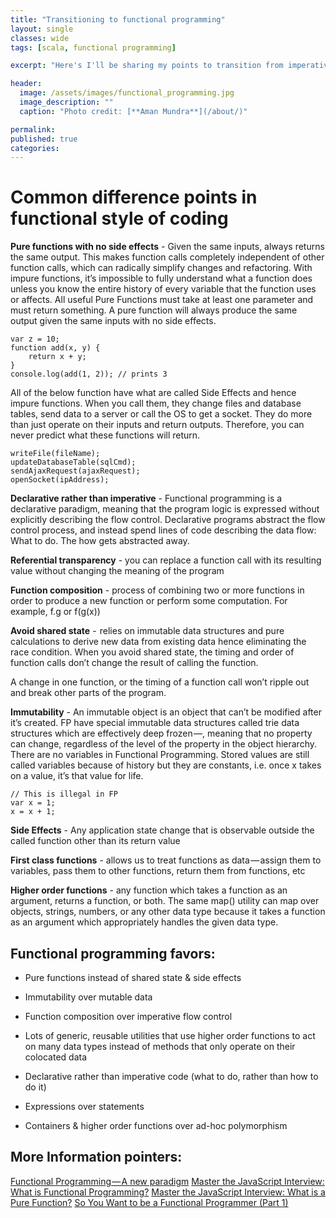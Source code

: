 ```yaml
---
title: "Transitioning to functional programming"
layout: single
classes: wide
tags: [scala, functional programming]

excerpt: "Here's I'll be sharing my points to transition from imperative to functional style of programming"

header:
  image: /assets/images/functional_programming.jpg
  image_description: ""
  caption: "Photo credit: [**Aman Mundra**](/about/)"

permalink:
published: true
categories: 
---
```


# Common difference points in functional style of coding

**Pure functions with no side effects** - Given the same inputs, always returns the same output. This makes function calls completely independent of other function calls, 
which can radically simplify changes and refactoring. With impure functions, it’s impossible to fully understand what a function does unless you know the entire history of 
every variable that the function uses or affects.
All useful Pure Functions must take at least one parameter and must return something. 
A pure function will always produce the same output given the same inputs with no side effects.
    
    var z = 10;
    function add(x, y) {
        return x + y;
    }
    console.log(add(1, 2)); // prints 3

All of the below function have what are called Side Effects and hence impure functions. When you call them, they change files and database tables, send data to a server or 
call the OS to get a socket. They do more than just operate on their inputs and return outputs. Therefore, you can never predict what these functions will return.

    writeFile(fileName);
    updateDatabaseTable(sqlCmd);
    sendAjaxRequest(ajaxRequest);
    openSocket(ipAddress);

**Declarative rather than imperative** - Functional programming is a declarative paradigm, meaning that the program logic is expressed without explicitly describing the flow control.
Declarative programs abstract the flow control process, and instead spend lines of code describing the data flow: What to do. The how gets abstracted away.

**Referential transparency** - you can replace a function call with its resulting value without changing the meaning of the program

**Function composition** - process of combining two or more functions in order to produce a new function or perform some computation. For example, f.g or f(g(x))

**Avoid shared state** -  relies on immutable data structures and pure calculations to derive new data from existing data hence eliminating the race condition. 
When you avoid shared state, the timing and order of function calls don’t change the result of calling the function.
  
A change in one function, or the timing of a function call won’t ripple out and break other parts of the program.

**Immutability** - An immutable object is an object that can’t be modified after it’s created. FP have special immutable data structures called trie data structures
which are effectively deep frozen —, meaning that no property can change, regardless of the level of the property in the object hierarchy.
There are no variables in Functional Programming. Stored values are still called variables because of history but they are constants, i.e. once x takes on a value, it’s that value for life.

    // This is illegal in FP
    var x = 1;
    x = x + 1;
 
**Side Effects** - Any application state change that is observable outside the called function other than its return value

**First class functions** - allows us to treat functions as data — assign them to variables, pass them to other functions, return them from functions, etc

**Higher order functions** - any function which takes a function as an argument, returns a function, or both.
The same map() utility can map over objects, strings, numbers, or any other data type because it takes a function as an argument which appropriately handles the given data type.

## Functional programming favors:

- Pure functions instead of shared state & side effects

- Immutability over mutable data

- Function composition over imperative flow control

- Lots of generic, reusable utilities that use higher order functions to act on many data types instead of methods that only operate on their colocated data

- Declarative rather than imperative code (what to do, rather than how to do it)

- Expressions over statements

- Containers & higher order functions over ad-hoc polymorphism


## More Information pointers:

[Functional Programming — A new paradigm](https://www.hackerearth.com/practice/notes/functional-programming-a-new-paradigm/)
[Master the JavaScript Interview: What is Functional Programming?](https://medium.com/javascript-scene/master-the-javascript-interview-what-is-functional-programming-7f218c68b3a0)
[Master the JavaScript Interview: What is a Pure Function?](https://medium.com/javascript-scene/master-the-javascript-interview-what-is-a-pure-function-d1c076bec976)
[So You Want to be a Functional Programmer (Part 1)](https://medium.com/@cscalfani/so-you-want-to-be-a-functional-programmer-part-1-1f15e387e536)